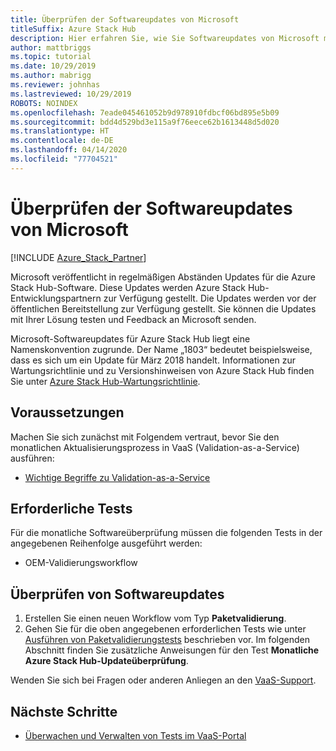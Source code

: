 ```yaml
---
title: Überprüfen der Softwareupdates von Microsoft
titleSuffix: Azure Stack Hub
description: Hier erfahren Sie, wie Sie Softwareupdates von Microsoft mit Validation-as-a-Service in Azure Stack Hub überprüfen.
author: mattbriggs
ms.topic: tutorial
ms.date: 10/29/2019
ms.author: mabrigg
ms.reviewer: johnhas
ms.lastreviewed: 10/29/2019
ROBOTS: NOINDEX
ms.openlocfilehash: 7eade045461052b9d978910fdbcf06bd895e5b09
ms.sourcegitcommit: bdd4d529bd3e115a9f76eece62b1613448d5d020
ms.translationtype: HT
ms.contentlocale: de-DE
ms.lasthandoff: 04/14/2020
ms.locfileid: "77704521"
---
```

# <a name="validate-software-updates-from-microsoft"></a>Überprüfen der Softwareupdates von Microsoft

[!INCLUDE [Azure_Stack_Partner](./includes/azure-stack-partner-appliesto.md)]

Microsoft veröffentlicht in regelmäßigen Abständen Updates für die Azure Stack Hub-Software. Diese Updates werden Azure Stack Hub-Entwicklungspartnern zur Verfügung gestellt. Die Updates werden vor der öffentlichen Bereitstellung zur Verfügung gestellt. Sie können die Updates mit Ihrer Lösung testen und Feedback an Microsoft senden.

Microsoft-Softwareupdates für Azure Stack Hub liegt eine Namenskonvention zugrunde. Der Name „1803“ bedeutet beispielsweise, dass es sich um ein Update für März 2018 handelt. Informationen zur Wartungsrichtlinie und zu Versionshinweisen von Azure Stack Hub finden Sie unter [Azure Stack Hub-Wartungsrichtlinie](../operator/azure-stack-servicing-policy.md).

## <a name="prerequisites"></a>Voraussetzungen

Machen Sie sich zunächst mit Folgendem vertraut, bevor Sie den monatlichen Aktualisierungsprozess in VaaS (Validation-as-a-Service) ausführen:

- [Wichtige Begriffe zu Validation-as-a-Service](azure-stack-vaas-key-concepts.md)

## <a name="required-tests"></a>Erforderliche Tests

Für die monatliche Softwareüberprüfung müssen die folgenden Tests in der angegebenen Reihenfolge ausgeführt werden:

- OEM-Validierungsworkflow

## <a name="validating-software-updates"></a>Überprüfen von Softwareupdates

1. Erstellen Sie einen neuen Workflow vom Typ **Paketvalidierung**.
1. Gehen Sie für die oben angegebenen erforderlichen Tests wie unter [Ausführen von Paketvalidierungstests](azure-stack-vaas-validate-oem-package.md#run-package-validation-tests) beschrieben vor. Im folgenden Abschnitt finden Sie zusätzliche Anweisungen für den Test **Monatliche Azure Stack Hub-Updateüberprüfung**.

Wenden Sie sich bei Fragen oder anderen Anliegen an den [VaaS-Support](mailto:vaashelp@microsoft.com).

## <a name="next-steps"></a>Nächste Schritte

- [Überwachen und Verwalten von Tests im VaaS-Portal](azure-stack-vaas-monitor-test.md)